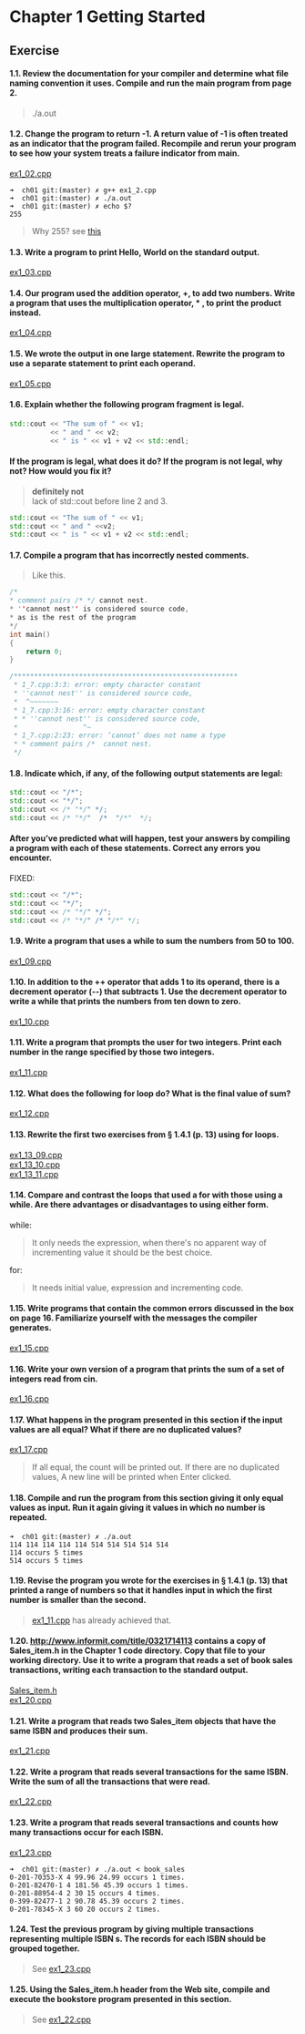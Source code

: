 # Chapter 1 Getting Started  

## Exercise  

#### 1.1. Review the documentation for your compiler and determine what file naming convention it uses. Compile and run the main program from page 2.  

> ./a.out  

#### 1.2. Change the program to return -1. A return value of -1 is often treated as an indicator that the program failed. Recompile and rerun your program to see how your system treats a failure indicator from main.  
[ex1_02.cpp](./ex1_02.cpp)
```
➜  ch01 git:(master) ✗ g++ ex1_2.cpp
➜  ch01 git:(master) ✗ ./a.out
➜  ch01 git:(master) ✗ echo $?
255
```  

> Why 255? see [this](https://tldp.org/LDP/abs/html/exitcodes.html)

#### 1.3. Write a program to print Hello, World on the standard output.  

[ex1_03.cpp](./ex1_03.cpp)  

#### 1.4. Our program used the addition operator, +, to add two numbers. Write a program that uses the multiplication operator, * , to print the product instead.  

[ex1_04.cpp](./ex1_04.cpp)  

#### 1.5. We wrote the output in one large statement. Rewrite the program to use a separate statement to print each operand.  

[ex1_05.cpp](./ex1_05.cpp)  

#### 1.6. Explain whether the following program fragment is legal.  

```cpp
std::cout << "The sum of " << v1;
          << " and " << v2;
          << " is " << v1 + v2 << std::endl;
```  

#### If the program is legal, what does it do? If the program is not legal, why not? How would you fix it?  

> **definitely not**  
lack of std::cout before line 2 and 3.  
```cpp
std::cout << "The sum of " << v1;
std::cout << " and " <<v2;
std::cout << " is " << v1 + v2 << std::endl;
```  

#### 1.7. Compile a program that has incorrectly nested comments.  

> Like this.  

```cpp
/*
* comment pairs /* */ cannot nest.
* ''cannot nest'' is considered source code,
* as is the rest of the program
*/
int main()
{
    return 0;
}

/*******************************************************
 * 1_7.cpp:3:3: error: empty character constant
 * ''cannot nest'' is considered source code,
 *  ^~~~~~~~
 * 1_7.cpp:3:16: error: empty character constant
 * * ''cannot nest'' is considered source code,
 *                ^~
 * 1_7.cpp:2:23: error: ‘cannot’ does not name a type
 * * comment pairs /*  cannot nest.
 */
```

#### 1.8. Indicate which, if any, of the following output statements are legal:  

```cpp
std::cout << "/*";
std::cout << "*/";
std::cout << /* "*/" */;
std::cout << /* "*/"  /*  "/*"  */;
```  
#### After you’ve predicted what will happen, test your answers by compiling a program with each of these statements. Correct any errors you encounter.  

FIXED:  
```cpp
std::cout << "/*";
std::cout << "*/";
std::cout << /* "*/" */";
std::cout << /* "*/" /* "/*" */;
```  

#### 1.9. Write a program that uses a while to sum the numbers from 50 to 100.  

[ex1_09.cpp](./ex1_09.cpp)  

#### 1.10. In addition to the ++ operator that adds 1 to its operand, there is a decrement operator (--) that subtracts 1. Use the decrement operator to write a while that prints the numbers from ten down to zero.  

[ex1_10.cpp](./ex1_10.cpp)   

#### 1.11. Write a program that prompts the user for two integers. Print each number in the range specified by those two integers.  

[ex1_11.cpp](./ex1_11.cpp)  

#### 1.12. What does the following for loop do? What is the final value of sum?  

[ex1_12.cpp](./ex1_12.cpp)    

#### 1.13. Rewrite the first two exercises from § 1.4.1 (p. 13) using for loops.  

[ex1_13_09.cpp](./ex1_13_09.cpp)  
[ex1_13_10.cpp](./ex1_13_10.cpp)  
[ex1_13_11.cpp](./ex1_13_11.cpp)  

#### 1.14. Compare and contrast the loops that used a for with those using a while. Are there advantages or disadvantages to using either form.  

while:  
> It only needs the expression, when there's no apparent way of incrementing value it should be the best choice.  

for:  
> It needs initial value, expression and incrementing code.   

#### 1.15. Write programs that contain the common errors discussed in the box on page 16. Familiarize yourself with the messages the compiler generates.  

[ex1_15.cpp](./ex1_15.cpp)   

#### 1.16. Write your own version of a program that prints the sum of a set of integers read from cin.  

[ex1_16.cpp](./ex1_16.cpp)    

#### 1.17. What happens in the program presented in this section if the input values are all equal? What if there are no duplicated values?  

[ex1_17.cpp](./ex1_17.cpp)    

> If all equal, the count will be printed out. If there are no duplicated values, A new line will be printed when Enter clicked.  

#### 1.18. Compile and run the program from this section giving it only equal values as input. Run it again giving it values in which no number is repeated.  

```
➜  ch01 git:(master) ✗ ./a.out 
114 114 114 114 114 514 514 514 514 514
114 occurs 5 times
514 occurs 5 times
```

#### 1.19. Revise the program you wrote for the exercises in § 1.4.1 (p. 13) that printed a range of numbers so that it handles input in which the first number is smaller than the second.  

> [ex1_11.cpp](./ex1_11.cpp) has already achieved that.  

#### 1.20. http://www.informit.com/title/0321714113 contains a copy of Sales_item.h in the Chapter 1 code directory. Copy that file to your working directory. Use it to write a program that reads a set of book sales transactions, writing each transaction to the standard output.   

[Sales_item.h](./Sales_item.h)  
[ex1_20.cpp](./ex1_20.cpp)  

#### 1.21. Write a program that reads two Sales_item objects that have the same ISBN and produces their sum.

[ex1_21.cpp](./ex1_21.cpp)   

#### 1.22. Write a program that reads several transactions for the same ISBN. Write the sum of all the transactions that were read.  

[ex1_22.cpp](./ex1_22.cpp)  

#### 1.23. Write a program that reads several transactions and counts how many transactions occur for each ISBN.  

[ex1_23.cpp](./ex1_23.cpp)  

```
➜  ch01 git:(master) ✗ ./a.out < book_sales       
0-201-70353-X 4 99.96 24.99 occurs 1 times.
0-201-82470-1 4 181.56 45.39 occurs 1 times.
0-201-88954-4 2 30 15 occurs 4 times.
0-399-82477-1 2 90.78 45.39 occurs 2 times.
0-201-78345-X 3 60 20 occurs 2 times.
```  

#### 1.24. Test the previous program by giving multiple transactions representing multiple ISBN s. The records for each ISBN should be grouped together.  

> See [ex1_23.cpp](./ex1_23.cpp)  

#### 1.25. Using the Sales_item.h header from the Web site, compile and execute the bookstore program presented in this section.  

> See [ex1_22.cpp](./ex1_22.cpp)  











